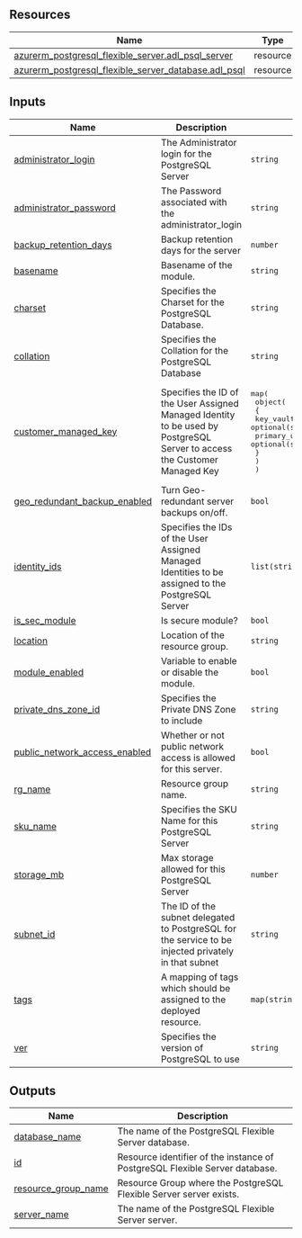 <!-- BEGIN_TF_DOCS -->
## Resources

| Name | Type |
|------|------|
| [azurerm_postgresql_flexible_server.adl_psql_server](https://registry.terraform.io/providers/hashicorp/azurerm/latest/docs/resources/postgresql_flexible_server) | resource |
| [azurerm_postgresql_flexible_server_database.adl_psql](https://registry.terraform.io/providers/hashicorp/azurerm/latest/docs/resources/postgresql_flexible_server_database) | resource |

## Inputs

| Name | Description | Type | Default | Required |
|------|-------------|------|---------|:--------:|
| <a name="input_administrator_login"></a> [administrator\_login](#input\_administrator\_login) | The Administrator login for the PostgreSQL Server | `string` | `"sqladminuser"` | no |
| <a name="input_administrator_password"></a> [administrator\_password](#input\_administrator\_password) | The Password associated with the administrator\_login | `string` | `"ThisIsNotVerySecure!"` | no |
| <a name="input_backup_retention_days"></a> [backup\_retention\_days](#input\_backup\_retention\_days) | Backup retention days for the server | `number` | `7` | no |
| <a name="input_basename"></a> [basename](#input\_basename) | Basename of the module. | `string` | n/a | yes |
| <a name="input_charset"></a> [charset](#input\_charset) | Specifies the Charset for the PostgreSQL Database. | `string` | `"UTF8"` | no |
| <a name="input_collation"></a> [collation](#input\_collation) | Specifies the Collation for the PostgreSQL Database | `string` | `"en_US.utf8"` | no |
| <a name="input_customer_managed_key"></a> [customer\_managed\_key](#input\_customer\_managed\_key) | Specifies the ID of the User Assigned Managed Identity to be used by PostgreSQL Server to access the Customer Managed Key | <pre>map(<br>    object(<br>      {<br>        key_vault_key_id                  = optional(string)<br>        primary_user_assigned_identity_id = optional(string)<br>      }<br>    )<br>  )</pre> | `{}` | no |
| <a name="input_geo_redundant_backup_enabled"></a> [geo\_redundant\_backup\_enabled](#input\_geo\_redundant\_backup\_enabled) | Turn Geo-redundant server backups on/off. | `bool` | `false` | no |
| <a name="input_identity_ids"></a> [identity\_ids](#input\_identity\_ids) | Specifies the IDs of the User Assigned Managed Identities to be assigned to the PostgreSQL Server | `list(string)` | `[]` | no |
| <a name="input_is_sec_module"></a> [is\_sec\_module](#input\_is\_sec\_module) | Is secure module? | `bool` | `true` | no |
| <a name="input_location"></a> [location](#input\_location) | Location of the resource group. | `string` | n/a | yes |
| <a name="input_module_enabled"></a> [module\_enabled](#input\_module\_enabled) | Variable to enable or disable the module. | `bool` | `true` | no |
| <a name="input_private_dns_zone_id"></a> [private\_dns\_zone\_id](#input\_private\_dns\_zone\_id) | Specifies the Private DNS Zone to include | `string` | `""` | no |
| <a name="input_public_network_access_enabled"></a> [public\_network\_access\_enabled](#input\_public\_network\_access\_enabled) | Whether or not public network access is allowed for this server. | `bool` | `false` | no |
| <a name="input_rg_name"></a> [rg\_name](#input\_rg\_name) | Resource group name. | `string` | n/a | yes |
| <a name="input_sku_name"></a> [sku\_name](#input\_sku\_name) | Specifies the SKU Name for this PostgreSQL Server | `string` | `"GP_Standard_D4s_v3"` | no |
| <a name="input_storage_mb"></a> [storage\_mb](#input\_storage\_mb) | Max storage allowed for this PostgreSQL Server | `number` | `65536` | no |
| <a name="input_subnet_id"></a> [subnet\_id](#input\_subnet\_id) | The ID of the subnet delegated to PostgreSQL for the service to be injected privately in that subnet | `string` | `""` | no |
| <a name="input_tags"></a> [tags](#input\_tags) | A mapping of tags which should be assigned to the deployed resource. | `map(string)` | `{}` | no |
| <a name="input_ver"></a> [ver](#input\_ver) | Specifies the version of PostgreSQL to use | `string` | `"14"` | no |

## Outputs

| Name | Description |
|------|-------------|
| <a name="output_database_name"></a> [database\_name](#output\_database\_name) | The name of the PostgreSQL Flexible Server database. |
| <a name="output_id"></a> [id](#output\_id) | Resource identifier of the instance of PostgreSQL Flexible Server database. |
| <a name="output_resource_group_name"></a> [resource\_group\_name](#output\_resource\_group\_name) | Resource Group where the PostgreSQL Flexible Server server exists. |
| <a name="output_server_name"></a> [server\_name](#output\_server\_name) | The name of the PostgreSQL Flexible Server server. |
<!-- END_TF_DOCS -->